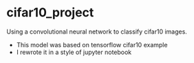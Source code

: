 # cifar10_project
Using a convolutional neural network to classify cifar10 images. 
- This model was based on tensorflow cifar10 example
- I rewrote it in a style of jupyter notebook

